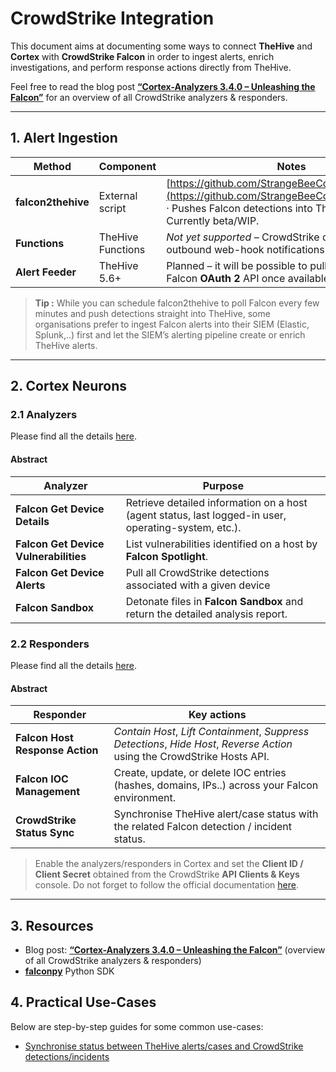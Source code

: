 # CrowdStrike Integration

This document aims at documenting some ways to connect **TheHive** and **Cortex** with **CrowdStrike Falcon** in order to ingest alerts, enrich investigations, and perform response actions directly from TheHive.

Feel free to read the blog post [**“Cortex-Analyzers 3.4.0 – Unleashing the Falcon”**](https://strangebee.com/blog/cortex-analyzers-3-4-0-unleashing-the-falcon/) for an overview of all CrowdStrike analyzers & responders.

---

## 1. Alert Ingestion

| Method             | Component         | Notes                                                                                                                                                                       |
| ------------------ | ----------------- | --------------------------------------------------------------------------------------------------------------------------------------------------------------------------- |
| **falcon2thehive** | External script   | [https://github.com/StrangeBeeCorp/falcon2thehive](https://github.com/StrangeBeeCorp/falcon2thehive) · Pushes Falcon detections into TheHive as alerts. Currently beta/WIP. |
| **Functions**      | TheHive Functions | *Not yet supported* – CrowdStrike does not expose outbound web-hook notifications for detections.                                                                           |
| **Alert Feeder**   | TheHive 5.6+      | Planned – it will be possible to pull detections via the Falcon **OAuth 2** API once available in TheHive 5.6.                                                                                |

> **Tip :** While you can schedule falcon2thehive to poll Falcon every few minutes and push detections straight into TheHive, some organisations prefer to ingest Falcon alerts into their SIEM (Elastic, Splunk,..) first and let the SIEM’s alerting pipeline create or enrich TheHive alerts.

---

## 2. Cortex Neurons

### 2.1 Analyzers

Please find all the details [here](https://github.com/TheHive-Project/Cortex-Analyzers/tree/master/analyzers/CrowdstrikeFalcon).

#### Abstract
| Analyzer                              | Purpose                                                                                           |
| ------------------------------------- | ------------------------------------------------------------------------------------------------- |
| **Falcon Get Device Details**         | Retrieve detailed information on a host (agent status, last logged-in user, operating-system, etc.). |
| **Falcon Get Device Vulnerabilities** | List vulnerabilities identified on a host by **Falcon Spotlight**.                                |
| **Falcon Get Device Alerts**          | Pull all CrowdStrike detections associated with a given device      |
| **Falcon Sandbox**                    | Detonate files in **Falcon Sandbox** and return the detailed analysis report.           |

### 2.2 Responders

Please find all the details [here](https://github.com/TheHive-Project/Cortex-Analyzers/tree/master/responders/CrowdstrikeFalcon).
#### Abstract

| Responder                       | Key actions                                                                                                               |
| ------------------------------- | ------------------------------------------------------------------------------------------------------------------------- |
| **Falcon Host Response Action** | *Contain Host*, *Lift Containment*, *Suppress Detections*, *Hide Host*, *Reverse Action* using the CrowdStrike Hosts API. |
| **Falcon IOC Management**       | Create, update, or delete IOC entries (hashes, domains, IPs..) across your Falcon environment.                     |
| **CrowdStrike Status Sync**     | Synchronise TheHive alert/case status with the related Falcon detection / incident status.                                |

> Enable the analyzers/responders in Cortex and set the **Client ID / Client Secret** obtained from the CrowdStrike **API Clients & Keys** console. Do not forget to follow the official documentation [here](https://thehive-project.github.io/Cortex-Analyzers/).

---

## 3. Resources

* Blog post: [**“Cortex-Analyzers 3.4.0 – Unleashing the Falcon”**](https://strangebee.com/blog/cortex-analyzers-3-4-0-unleashing-the-falcon/) (overview of all CrowdStrike analyzers & responders)
* [**falconpy**](https://www.falconpy.io/Home.html) Python SDK

## 4. Practical Use-Cases  
<!-- USE_CASES:START -->
Below are step-by-step guides for some common use-cases:

* [Synchronise status between TheHive alerts/cases and CrowdStrike detections/incidents](use-cases/crwd-status-sync.md)
<!-- USE_CASES:END -->
